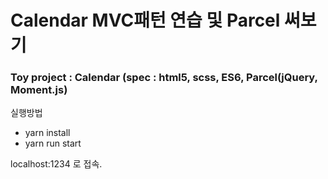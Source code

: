 # Calendar MVC패턴 연습 및 Parcel 써보기

### Toy project : Calendar (spec : html5, scss, ES6, Parcel(jQuery, Moment.js)

실행방법

-   yarn install
-   yarn run start

localhost:1234 로 접속.
